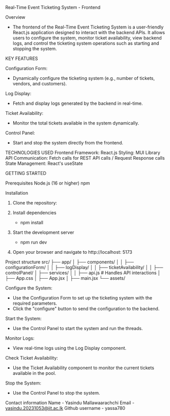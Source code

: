 Real-Time Event Ticketing System - Frontend

Overview
   - The frontend of the Real-Time Event Ticketing System is a user-friendly React.js application designed to interact with the backend APIs. It allows users to configure the system, monitor ticket availability, view backend logs, and control the 
     ticketing system operations such as starting and stopping the system.


KEY FEATURES

Configuration Form:
 - Dynamically configure the ticketing system (e.g., number of tickets, vendors, and customers).

Log Display:
 - Fetch and display logs generated by the backend in real-time.

Ticket Availability:
 - Monitor the total tickets available in the system dynamically.

Control Panel:
 - Start and stop the system directly from the frontend.

TECHNOLOGIES USED
Frontend Framework: React.js
Styling: MUI Library 
API Communication: Fetch calls for REST API calls / Request Response calls
State Management: React's useState

GETTING STARTED

Prerequisites
Node.js (16 or higher)
npm

Installation
 1. Clone the repository:

2. Install dependencies
    - npm install

3. Start the development server
    - npm run dev

4. Open your browser and navigate to
   http://localhost: 5173

 Project structure
 src/
├── app/
│   ├── components/
│   │   ├── configurationForm/
│   │   ├── logDisplay/
│   │   ├── ticketAvailability/
│   │   ├── controlPanel/
│   ├── services/
│   │   ├── api.js  # Handles API interactions
│   ├── App.css
│   ├── App.jsx
│   ├── main.jsx
└── assets/

Configure the System:
 - Use the Configuration Form to set up the ticketing system with the required parameters.
 - Click the "configure" button to send the configuration to the backend.

Start the System:
 - Use the Control Panel to start the system and run the threads.

Monitor Logs:
 - View real-time logs using the Log Display component.

Check Ticket Availability:
 - Use the Ticket Availability component to monitor the current tickets available in the pool.

Stop the System:
 - Use the Control Panel to stop the system.

Contact information
Name - Yasindu Mallawaarachchi
Email - yasindu.20231053@iit.ac.lk
Github username - yassa780




